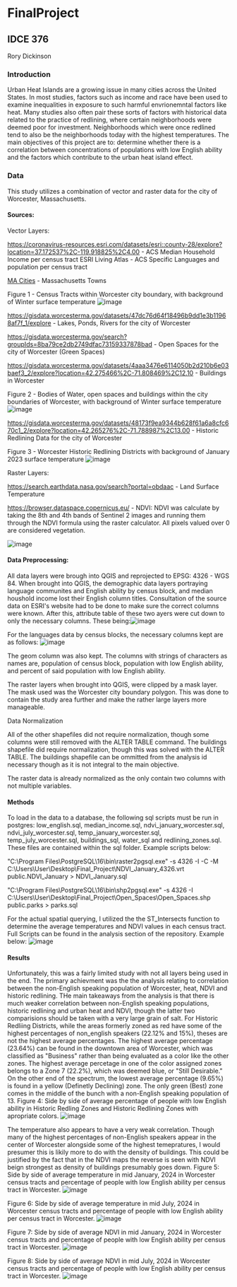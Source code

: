 # FinalProject
## IDCE 376
Rory Dickinson

### Introduction
Urban Heat Islands are a growing issue in many cities across the United States. In most studies, factors such as income and race have been used to examine inequalities in exposure to such harmful envrionemntal factors like heat. Many studies also often pair these sorts of factors with historical data related to the practice of redlining, where certain neighborhoods were deemed poor for investment. Neighborhoods which were once redlined tend to also be the neighborhoods today with the highest temperatures. 
The main objectives of this project are to: determine whether there is a correlation between concentrations of populations with low English ability and the factors which contribute to the urban heat island effect.

### Data

This study utilizes a combination of vector and raster data for the city of Worcester, Massachusetts.

#### Sources:
Vector Layers:

https://coronavirus-resources.esri.com/datasets/esri::county-28/explore?location=37.172537%2C-119.918825%2C4.00 - ACS Median Household Income per census tract
ESRI Living Atlas - ACS Specific Languages and population per census tract

[MA Cities](https://www.mass.gov/info-details/massgis-data-2020-us-census-towns) - Massachusetts Towns

Figure 1 - Census Tracts within Worcester city boundary, with background of Winter surface temperature
![image](https://github.com/RoryCSCI120/FinalProject/assets/131007848/8364a268-b970-49a7-87be-fd9c4dbbd7dc)

https://gisdata.worcesterma.gov/datasets/47dc76d64f18496b9dd1e3b11968af7f_1/explore - Lakes, Ponds, Rivers for the city of Worcester

https://gisdata.worcesterma.gov/search?groupIds=8ba79ce2db2749dfac73159337878bad - Open Spaces for the city of Worcester (Green Spaces)

https://gisdata.worcesterma.gov/datasets/4aaa3476e6114050b2d210b6e03baef3_2/explore?location=42.275466%2C-71.808469%2C12.10 - Buildings in Worcester

Figure 2 - Bodies of Water, open spaces and buildings within the city boundaries of Worcester, with background of Winter surface temperature
![image](https://github.com/RoryCSCI120/FinalProject/assets/131007848/bb8c5a3a-18bb-4da0-9940-c247787f8149)

https://gisdata.worcesterma.gov/datasets/48173f9ea9344b628f61a6a8cfc670c1_2/explore?location=42.265276%2C-71.788987%2C13.00 - Historic Redlining Data for the city of Worcester

Figure 3 - Worcester Historic Redlining Districts with background of January 2023 surface temperature
![image](https://github.com/RoryCSCI120/FinalProject/assets/131007848/ff865cb8-a1a7-44c4-8534-e0ef1c97322b)

Raster Layers:

https://search.earthdata.nasa.gov/search?portal=obdaac - Land Surface Temperature

https://browser.dataspace.copernicus.eu/ - NDVI: NDVI was calculate by taking the 8th and 4th bands of Sentinel 2 images and running them through the NDVI formula using the raster calculator. All pixels valued over 0 are considered vegetation.

![image](https://github.com/RoryCSCI120/FinalProject/assets/131007848/77b24332-5612-4359-9321-0ddc42988a77)

#### Data Preprocessing: 
All data layers were brough into QGIS and reprojected to EPSG: 4326 - WGS 84. When brought into QGIS, the demographic data layers portraying language communites and English ability by census block, and median houshold income lost their English column titles. Consultation of the source data on ESRI's website had to be done to make sure the correct columns were known. After this, attribute table of these two ayers were cut down to only the necessary columns. 
These being:![image](https://github.com/RoryCSCI120/FinalProject/assets/131007848/bbd53c49-e1f8-4a37-ad6e-524fcc1f8bac)

For the languages data by census blocks, the necessary columns kept are as follows: ![image](https://github.com/RoryCSCI120/FinalProject/assets/131007848/819c7991-b781-487d-b8f2-56a6ed241e6d)

The geom column was also kept. The columns with strings of characters as names are, population of census block, population with low English ability, and percent of said population with low English ability. 

The raster layers when brought into QGIS, were clipped by a mask layer. The mask used was the Worcester city boundary polygon. This was done to contain the study area further and make the rather large layers more manageable.

Data Normalization

All of the other shapefiles did not require normalization, though some columns were still removed with the ALTER TABLE command. The buildings shapefile did require normalization, though this was solved with the ALTER TABLE. The buildings shapefile can be ommitted from the analysis id necessary though as it is not integral to the main objective.

The raster data is already normalized as the only contain two columns with not multiple variables.

#### Methods
To load in the data to a database, the following sql scripts must be run in postgres: low_english.sql, median_income.sql, ndvi_january_worcester.sql, ndvi_july_worcester.sql, temp_january_worcester.sql, temp_july_worcester.sql, buildings_sql, water_sql and redlining_zones.sql. These files are contained within the sql folder. Example scripts below:

"C:\Program Files\PostgreSQL\16\bin\raster2pgsql.exe" -s 4326 -I -C -M C:\Users\User\Desktop\Final_Project\NDVI_January_4326.vrt public.NDVI_January > NDVI_January.sql

"C:\Program Files\PostgreSQL\16\bin\shp2pgsql.exe" -s 4326 -I C:\Users\User\Desktop\Final_Project\Open_Spaces\Open_Spaces.shp public.parks > parks.sql

For the actual spatial querying, I utilized the the ST_Intersects function to determine the average temperatures and NDVI values in each census tract. Full Scripts can be found in the analysis section of the repository. Example below:
![image](https://github.com/RoryCSCI120/FinalProject/assets/131007848/f9431e5c-ef8f-4aa0-bf42-2d6421d74a19)


#### Results
Unfortunately, this was a fairly limited study with not all layers being used in the end. The primary achievment was the the analysis relating to correlation between the non-English speaking population of Worcester, heat, NDVI and historic redlining. THe main takeaways from the analysis is that there is much weaker correlation between non-English speaking populations, historic redlining and urban heat and NDVI, though the latter two comparisions should be taken with a very large grain of salt. For Historic Redliing Districts, while the areas formerly zoned as red have some of the highest percentages of non_english speakers (22.12% and 15%), theses are not the highest average percentages. The highest average percentage (23.64%) can be found in the downtown area of Worcester, which was classified as "Business" rather than being evaluated as a color like the other zones. The highest average percetage in one of the color assigned zones belongs to a Zone 7 (22.2%), which was deemed blue, or "Still Desirable." On the other end of the spectrum, the lowest average percentage (9.65%) is found in a yellow (Definetly Declining) zone. The only green (Best) zone comes in the middle of the bunch with a non-English speaking population of 13.
Figure 4: Side by side of average percentage of people with low English ability in Historic Redling Zones and Historic Redlining Zones with apropriate colors.
![image](https://github.com/RoryCSCI120/FinalProject/assets/131007848/3ff95fc4-1f5c-4bba-ae0c-a5e1098c70d6)

The temperature also appears to have a very weak correlation. Though many of the highest percentages of non-English speakers appear in the center of Worcester alongside some of the highest temepratures, I would presumer this is likily more to do with the density of buildings. This could be justified by the fact that in the NDVI maps the reverse is seen with NDVI beign strongest as density of buildings presumably goes down.
Figure 5: Side by side of average temperature in mid January, 2024 in Worcester census tracts and percentage of people with low English ability per census tract in Worcester.
![image](https://github.com/RoryCSCI120/FinalProject/assets/131007848/4455c97e-502a-475e-ae73-8fc551434782)

Figure 6: Side by side of average temperature in mid July, 2024 in Worcester census tracts and percentage of people with low English ability per census tract in Worcester.
![image](https://github.com/RoryCSCI120/FinalProject/assets/131007848/2664bbc7-4110-4ebe-a03a-db40b5949e43)

Figure 7: Side by side of average NDVI in mid January, 2024 in Worcester census tracts and percentage of people with low English ability per census tract in Worcester.
![image](https://github.com/RoryCSCI120/FinalProject/assets/131007848/2a3f1aae-e5ec-4832-94a0-aae166fc22be)

Figure 8: Side by side of average NDVI in mid July, 2024 in Worcester census tracts and percentage of people with low English ability per census tract in Worcester.
![image](https://github.com/RoryCSCI120/FinalProject/assets/131007848/ab35bad0-b359-45e7-a50d-777670f7afc5)











